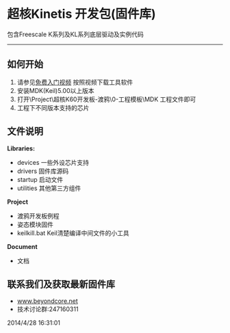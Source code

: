 # 超核Kinetis 开发包(固件库)

包含Freescale K系列及KL系列底层驱动及实例代码

----------

## 如何开始
1. 请参见[免费入门视频](http://http://www.moore8.com/courses/87#/course/87) 按照视频下载工具软件
2. 安装MDK(Keil)5.00以上版本
3. 打开\Project\超核K60开发板-渡鸦\0-工程模板\MDK 工程文件即可
4. 工程下不同版本支持的芯片

## 文件说明
**Libraries:**

* devices 一些外设芯片支持 
* drivers 固件库源码 
* startup 启动文件
* utilities 其他第三方组件

**Project**

* 渡鸦开发板例程
* 姿态模块固件
* keilkill.bat Keil清楚编译中间文件的小工具

**Document**

* 文档


## 联系我们及获取最新固件库
 - www.beyondcore.net
 - 技术讨论群:247160311


2014/4/28 16:31:01